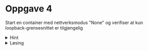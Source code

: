 # Oppgave 4

Start en container med nettverksmodus "None" og verifiser at kun loopback-grensesnittet er tilgjengelig


<details>
  <summary>Hint</summary>

  `--network=none` 

  `ifconfig` 
</details>


<details>
  <summary>Løsing</summary>
  
  ```
  docker run --name nonetwork  --network=none -d praqma/network-multitool
  
  docker exec -it nonetwork /bin/sh

  ifconfig
  ```
</details>

